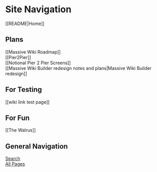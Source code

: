 # Site Navigation

[[README|Home]]  

## Plans

[[Massive Wiki Roadmap]]  
[[Pier2Pier]]  
[[Notional Pier 2 Pier Screens]]  
[[Massive Wiki Builder redesign notes and plans|Massive Wiki Builder redesign]]     

## For Testing

[[wiki link test page]]

## For Fun

[[The Walrus]]

## General Navigation

[Search](/search.html)  
[All Pages](/all-pages.html)  
